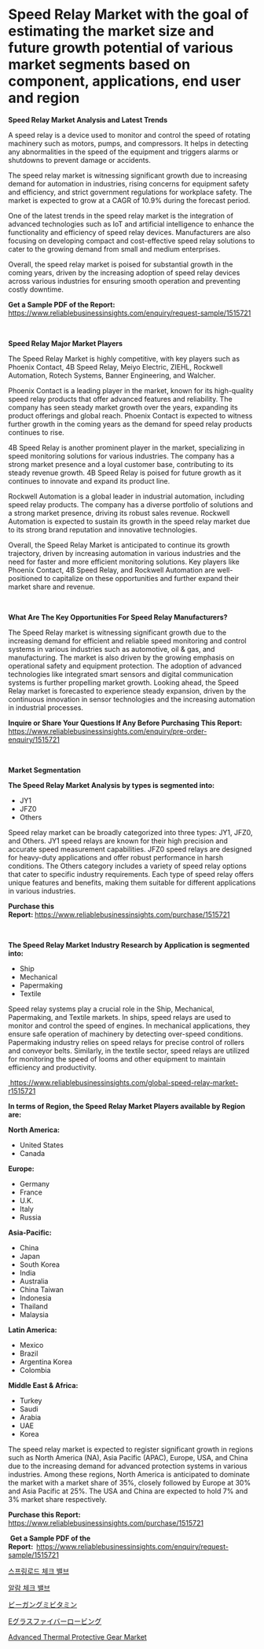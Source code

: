 <p><h1>Speed Relay Market with the goal of estimating the market size and future growth potential of various market segments based on component, applications, end user and region</h1></p><p><strong>Speed Relay Market Analysis and Latest Trends</strong></p>
<p><p>A speed relay is a device used to monitor and control the speed of rotating machinery such as motors, pumps, and compressors. It helps in detecting any abnormalities in the speed of the equipment and triggers alarms or shutdowns to prevent damage or accidents.</p><p>The speed relay market is witnessing significant growth due to increasing demand for automation in industries, rising concerns for equipment safety and efficiency, and strict government regulations for workplace safety. The market is expected to grow at a CAGR of 10.9% during the forecast period.</p><p>One of the latest trends in the speed relay market is the integration of advanced technologies such as IoT and artificial intelligence to enhance the functionality and efficiency of speed relay devices. Manufacturers are also focusing on developing compact and cost-effective speed relay solutions to cater to the growing demand from small and medium enterprises.</p><p>Overall, the speed relay market is poised for substantial growth in the coming years, driven by the increasing adoption of speed relay devices across various industries for ensuring smooth operation and preventing costly downtime.</p></p>
<p><strong>Get a Sample PDF of the Report:&nbsp;</strong> <a href="https://www.reliablebusinessinsights.com/enquiry/request-sample/1515721">https://www.reliablebusinessinsights.com/enquiry/request-sample/1515721</a></p>
<p>&nbsp;</p>
<p><strong>Speed Relay Major Market Players</strong></p>
<p><p>The Speed Relay Market is highly competitive, with key players such as Phoenix Contact, 4B Speed Relay, Meiyo Electric, ZIEHL, Rockwell Automation, Rotech Systems, Banner Engineering, and Walcher. </p><p>Phoenix Contact is a leading player in the market, known for its high-quality speed relay products that offer advanced features and reliability. The company has seen steady market growth over the years, expanding its product offerings and global reach. Phoenix Contact is expected to witness further growth in the coming years as the demand for speed relay products continues to rise.</p><p>4B Speed Relay is another prominent player in the market, specializing in speed monitoring solutions for various industries. The company has a strong market presence and a loyal customer base, contributing to its steady revenue growth. 4B Speed Relay is poised for future growth as it continues to innovate and expand its product line.</p><p>Rockwell Automation is a global leader in industrial automation, including speed relay products. The company has a diverse portfolio of solutions and a strong market presence, driving its robust sales revenue. Rockwell Automation is expected to sustain its growth in the speed relay market due to its strong brand reputation and innovative technologies.</p><p>Overall, the Speed Relay Market is anticipated to continue its growth trajectory, driven by increasing automation in various industries and the need for faster and more efficient monitoring solutions. Key players like Phoenix Contact, 4B Speed Relay, and Rockwell Automation are well-positioned to capitalize on these opportunities and further expand their market share and revenue.</p></p>
<p>&nbsp;</p>
<p><strong>What Are The Key Opportunities For Speed Relay Manufacturers?</strong></p>
<p><p>The Speed Relay market is witnessing significant growth due to the increasing demand for efficient and reliable speed monitoring and control systems in various industries such as automotive, oil & gas, and manufacturing. The market is also driven by the growing emphasis on operational safety and equipment protection. The adoption of advanced technologies like integrated smart sensors and digital communication systems is further propelling market growth. Looking ahead, the Speed Relay market is forecasted to experience steady expansion, driven by the continuous innovation in sensor technologies and the increasing automation in industrial processes.</p></p>
<p><strong>Inquire or Share Your Questions If Any Before Purchasing This Report:</strong> <a href="https://www.reliablebusinessinsights.com/enquiry/pre-order-enquiry/1515721">https://www.reliablebusinessinsights.com/enquiry/pre-order-enquiry/1515721</a></p>
<p>&nbsp;</p>
<p><strong>Market Segmentation</strong></p>
<p><strong>The Speed Relay Market Analysis by types is segmented into:</strong></p>
<p><ul><li>JY1</li><li>JFZ0</li><li>Others</li></ul></p>
<p><p>Speed relay market can be broadly categorized into three types: JY1, JFZ0, and Others. JY1 speed relays are known for their high precision and accurate speed measurement capabilities. JFZ0 speed relays are designed for heavy-duty applications and offer robust performance in harsh conditions. The Others category includes a variety of speed relay options that cater to specific industry requirements. Each type of speed relay offers unique features and benefits, making them suitable for different applications in various industries.</p></p>
<p><strong>Purchase this Report:&nbsp;</strong><a href="https://www.reliablebusinessinsights.com/purchase/1515721">https://www.reliablebusinessinsights.com/purchase/1515721</a></p>
<p>&nbsp;</p>
<p><strong>The Speed Relay Market Industry Research by Application is segmented into:</strong></p>
<p><ul><li>Ship</li><li>Mechanical</li><li>Papermaking</li><li>Textile</li></ul></p>
<p><p>Speed relay systems play a crucial role in the Ship, Mechanical, Papermaking, and Textile markets. In ships, speed relays are used to monitor and control the speed of engines. In mechanical applications, they ensure safe operation of machinery by detecting over-speed conditions. Papermaking industry relies on speed relays for precise control of rollers and conveyor belts. Similarly, in the textile sector, speed relays are utilized for monitoring the speed of looms and other equipment to maintain efficiency and productivity.</p></p>
<p><a href="https://www.reliablebusinessinsights.com/global-speed-relay-market-r1515721">&nbsp;https://www.reliablebusinessinsights.com/global-speed-relay-market-r1515721</a></p>
<p><strong>In terms of Region, the Speed Relay Market Players available by Region are:</strong></p>
<p>
    <p> <strong> North America: </strong>
        <ul>
            <li>United States</li>
            <li>Canada</li>
        </ul>
        </p> 
    <p> <strong> Europe: </strong>
        <ul>
            <li>Germany</li>
            <li>France</li>
            <li>U.K.</li>
            <li>Italy</li>
            <li>Russia</li>
        </ul>
        </p> 
    <p> <strong> Asia-Pacific: </strong>
        <ul>
            <li>China</li>
            <li>Japan</li>
            <li>South Korea</li>
            <li>India</li>
            <li>Australia</li>
            <li>China Taiwan</li>
            <li>Indonesia</li>
            <li>Thailand</li>
            <li>Malaysia</li>
        </ul>
        </p> 
    <p> <strong> Latin America: </strong>
        <ul>
            <li>Mexico</li>
            <li>Brazil</li>
            <li>Argentina Korea</li>
            <li>Colombia</li>
        </ul>
        </p> 
    <p> <strong> Middle East & Africa: </strong>
        <ul>
            <li>Turkey</li>
            <li>Saudi</li>
            <li>Arabia</li>
            <li>UAE</li>
            <li>Korea</li>
        </ul>
    </p>
    </p>
<p><p>The speed relay market is expected to register significant growth in regions such as North America (NA), Asia Pacific (APAC), Europe, USA, and China due to the increasing demand for advanced protection systems in various industries. Among these regions, North America is anticipated to dominate the market with a market share of 35%, closely followed by Europe at 30% and Asia Pacific at 25%. The USA and China are expected to hold 7% and 3% market share respectively.</p></p>
<p><strong>Purchase this Report: </strong><a href="https://www.reliablebusinessinsights.com/purchase/1515721">https://www.reliablebusinessinsights.com/purchase/1515721</a></p>
<p>&nbsp;<strong>Get a Sample PDF of the Report:&nbsp;&nbsp;</strong><a href="https://www.reliablebusinessinsights.com/enquiry/request-sample/1515721">https://www.reliablebusinessinsights.com/enquiry/request-sample/1515721</a></p>
<p><strong></strong></p>
<p><p><a href="https://github.com/TimmyMann6767/Market-Research-Report-List-2/blob/main/1114148156843.md">스프링로드 체크 밸브</a></p><p><a href="https://github.com/khytkeqagplkzqvh/Market-Research-Report-List-2/blob/main/4675153156842.md">알람 체크 밸브</a></p><p><a href="https://github.com/Alenaieme/Market-Research-Report-List-1/blob/main/8543928147633.md">ビーガングミビタミン</a></p><p><a href="https://github.com/klon646/Market-Research-Report-List-1/blob/main/5178738147632.md">Eグラスファイバーロービング</a></p><p><a href="https://github.com/gdfhhhj/Market-Research-Report-List-5/blob/main/advanced-thermal-protective-gear-market.md">Advanced Thermal Protective Gear Market</a></p></p>